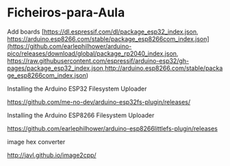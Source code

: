 # Ficheiros-para-Aula
Add boards
[https://dl.espressif.com/dl/package_esp32_index.json, https://arduino.esp8266.com/stable/package_esp8266com_index.json](https://github.com/earlephilhower/arduino-pico/releases/download/global/package_rp2040_index.json, https://raw.githubusercontent.com/espressif/arduino-esp32/gh-pages/package_esp32_index.json,http://arduino.esp8266.com/stable/package_esp8266com_index.json)

Installing the Arduino ESP32 Filesystem Uploader

https://github.com/me-no-dev/arduino-esp32fs-plugin/releases/

Installing the Arduino ESP8266 Filesystem Uploader

https://github.com/earlephilhower/arduino-esp8266littlefs-plugin/releases

image hex converter

http://javl.github.io/image2cpp/
